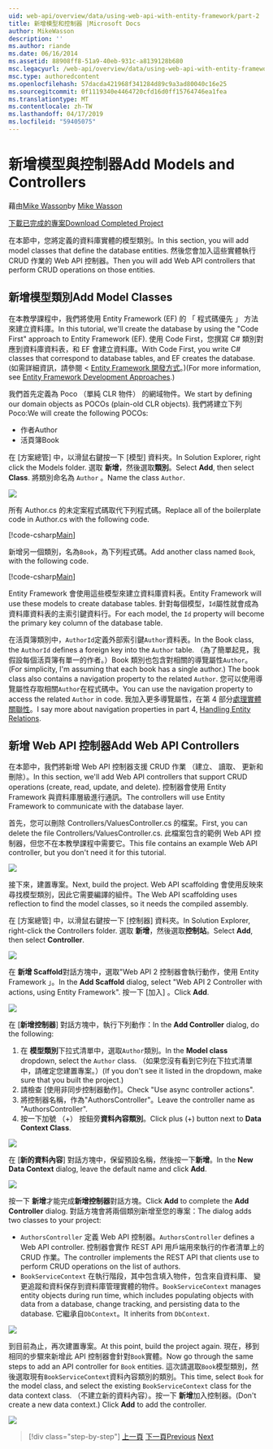 ```yaml
---
uid: web-api/overview/data/using-web-api-with-entity-framework/part-2
title: 新增模型和控制器 |Microsoft Docs
author: MikeWasson
description: ''
ms.author: riande
ms.date: 06/16/2014
ms.assetid: 88908ff8-51a9-40eb-931c-a8139128b680
msc.legacyurl: /web-api/overview/data/using-web-api-with-entity-framework/part-2
msc.type: authoredcontent
ms.openlocfilehash: 57dacda421968f341284d89c9a3ad80040c16e25
ms.sourcegitcommit: 0f1119340e4464720cfd16d0ff15764746ea1fea
ms.translationtype: MT
ms.contentlocale: zh-TW
ms.lasthandoff: 04/17/2019
ms.locfileid: "59405075"
---
```

# <a name="add-models-and-controllers"></a><span data-ttu-id="7428b-102">新增模型與控制器</span><span class="sxs-lookup"><span data-stu-id="7428b-102">Add Models and Controllers</span></span>

<span data-ttu-id="7428b-103">藉由[Mike Wasson](https://github.com/MikeWasson)</span><span class="sxs-lookup"><span data-stu-id="7428b-103">by [Mike Wasson](https://github.com/MikeWasson)</span></span>

[<span data-ttu-id="7428b-104">下載已完成的專案</span><span class="sxs-lookup"><span data-stu-id="7428b-104">Download Completed Project</span></span>](https://github.com/MikeWasson/BookService)

<span data-ttu-id="7428b-105">在本節中，您將定義的資料庫實體的模型類別。</span><span class="sxs-lookup"><span data-stu-id="7428b-105">In this section, you will add model classes that define the database entities.</span></span> <span data-ttu-id="7428b-106">然後您會加入這些實體執行 CRUD 作業的 Web API 控制器。</span><span class="sxs-lookup"><span data-stu-id="7428b-106">Then you will add Web API controllers that perform CRUD operations on those entities.</span></span>

## <a name="add-model-classes"></a><span data-ttu-id="7428b-107">新增模型類別</span><span class="sxs-lookup"><span data-stu-id="7428b-107">Add Model Classes</span></span>

<span data-ttu-id="7428b-108">在本教學課程中，我們將使用 Entity Framework (EF) 的 「 程式碼優先 」 方法來建立資料庫。</span><span class="sxs-lookup"><span data-stu-id="7428b-108">In this tutorial, we'll create the database by using the "Code First" approach to Entity Framework (EF).</span></span> <span data-ttu-id="7428b-109">使用 Code First，您撰寫 C# 類別對應到資料庫資料表，和 EF 會建立資料庫。</span><span class="sxs-lookup"><span data-stu-id="7428b-109">With Code First, you write C# classes that correspond to database tables, and EF creates the database.</span></span> <span data-ttu-id="7428b-110">(如需詳細資訊，請參閱 < [Entity Framework 開發方式](https://msdn.microsoft.com/library/ms178359%28v=vs.110%29.aspx#dbfmfcf)。)</span><span class="sxs-lookup"><span data-stu-id="7428b-110">(For more information, see [Entity Framework Development Approaches](https://msdn.microsoft.com/library/ms178359%28v=vs.110%29.aspx#dbfmfcf).)</span></span>

<span data-ttu-id="7428b-111">我們首先定義為 Poco （單純 CLR 物件） 的網域物件。</span><span class="sxs-lookup"><span data-stu-id="7428b-111">We start by defining our domain objects as POCOs (plain-old CLR objects).</span></span> <span data-ttu-id="7428b-112">我們將建立下列 Poco:</span><span class="sxs-lookup"><span data-stu-id="7428b-112">We will create the following POCOs:</span></span>

- <span data-ttu-id="7428b-113">作者</span><span class="sxs-lookup"><span data-stu-id="7428b-113">Author</span></span>
- <span data-ttu-id="7428b-114">活頁簿</span><span class="sxs-lookup"><span data-stu-id="7428b-114">Book</span></span>

<span data-ttu-id="7428b-115">在 [方案總管] 中，以滑鼠右鍵按一下 [模型] 資料夾。</span><span class="sxs-lookup"><span data-stu-id="7428b-115">In Solution Explorer, right click the Models folder.</span></span> <span data-ttu-id="7428b-116">選取 **新增**，然後選取**類別**。</span><span class="sxs-lookup"><span data-stu-id="7428b-116">Select **Add**, then select **Class**.</span></span> <span data-ttu-id="7428b-117">將類別命名為 `Author` 。</span><span class="sxs-lookup"><span data-stu-id="7428b-117">Name the class `Author`.</span></span>

![](part-2/_static/image1.png)

<span data-ttu-id="7428b-118">所有 Author.cs 的未定案程式碼取代下列程式碼。</span><span class="sxs-lookup"><span data-stu-id="7428b-118">Replace all of the boilerplate code in Author.cs with the following code.</span></span>

[!code-csharp[Main](part-2/samples/sample1.cs)]

<span data-ttu-id="7428b-119">新增另一個類別，名為`Book`，為下列程式碼。</span><span class="sxs-lookup"><span data-stu-id="7428b-119">Add another class named `Book`, with the following code.</span></span>

[!code-csharp[Main](part-2/samples/sample2.cs)]

<span data-ttu-id="7428b-120">Entity Framework 會使用這些模型來建立資料庫資料表。</span><span class="sxs-lookup"><span data-stu-id="7428b-120">Entity Framework will use these models to create database tables.</span></span> <span data-ttu-id="7428b-121">針對每個模型，`Id`屬性就會成為資料庫資料表的主索引鍵資料行。</span><span class="sxs-lookup"><span data-stu-id="7428b-121">For each model, the `Id` property will become the primary key column of the database table.</span></span>

<span data-ttu-id="7428b-122">在活頁簿類別中，`AuthorId`定義外部索引鍵`Author`資料表。</span><span class="sxs-lookup"><span data-stu-id="7428b-122">In the Book class, the `AuthorId` defines a foreign key into the `Author` table.</span></span> <span data-ttu-id="7428b-123">（為了簡單起見，我假設每個活頁簿有單一的作者。）Book 類別也包含對相關的導覽屬性`Author`。</span><span class="sxs-lookup"><span data-stu-id="7428b-123">(For simplicity, I'm assuming that each book has a single author.) The book class also contains a navigation property to the related `Author`.</span></span> <span data-ttu-id="7428b-124">您可以使用導覽屬性存取相關`Author`在程式碼中。</span><span class="sxs-lookup"><span data-stu-id="7428b-124">You can use the navigation property to access the related `Author` in code.</span></span> <span data-ttu-id="7428b-125">我加入更多導覽屬性，在第 4 部分[處理實體關聯性](part-4.md)。</span><span class="sxs-lookup"><span data-stu-id="7428b-125">I say more about navigation properties in part 4, [Handling Entity Relations](part-4.md).</span></span>

## <a name="add-web-api-controllers"></a><span data-ttu-id="7428b-126">新增 Web API 控制器</span><span class="sxs-lookup"><span data-stu-id="7428b-126">Add Web API Controllers</span></span>

<span data-ttu-id="7428b-127">在本節中，我們將新增 Web API 控制器支援 CRUD 作業 （建立、 讀取、 更新和刪除）。</span><span class="sxs-lookup"><span data-stu-id="7428b-127">In this section, we'll add Web API controllers that support CRUD operations (create, read, update, and delete).</span></span> <span data-ttu-id="7428b-128">控制器會使用 Entity Framework 與資料庫層級進行通訊。</span><span class="sxs-lookup"><span data-stu-id="7428b-128">The controllers will use Entity Framework to communicate with the database layer.</span></span>

<span data-ttu-id="7428b-129">首先，您可以刪除 Controllers/ValuesController.cs 的檔案。</span><span class="sxs-lookup"><span data-stu-id="7428b-129">First, you can delete the file Controllers/ValuesController.cs.</span></span> <span data-ttu-id="7428b-130">此檔案包含的範例 Web API 控制器，但您不在本教學課程中需要它。</span><span class="sxs-lookup"><span data-stu-id="7428b-130">This file contains an example Web API controller, but you don't need it for this tutorial.</span></span>

![](part-2/_static/image2.png)

<span data-ttu-id="7428b-131">接下來，建置專案。</span><span class="sxs-lookup"><span data-stu-id="7428b-131">Next, build the project.</span></span> <span data-ttu-id="7428b-132">Web API scaffolding 會使用反映來尋找模型類別，因此它需要編譯的組件。</span><span class="sxs-lookup"><span data-stu-id="7428b-132">The Web API scaffolding uses reflection to find the model classes, so it needs the compiled assembly.</span></span>

<span data-ttu-id="7428b-133">在 [方案總管] 中，以滑鼠右鍵按一下 [控制器] 資料夾。</span><span class="sxs-lookup"><span data-stu-id="7428b-133">In Solution Explorer, right-click the Controllers folder.</span></span> <span data-ttu-id="7428b-134">選取 **新增**，然後選取**控制站**。</span><span class="sxs-lookup"><span data-stu-id="7428b-134">Select **Add**, then select **Controller**.</span></span>

![](part-2/_static/image3.png)

<span data-ttu-id="7428b-135">在 **新增 Scaffold**對話方塊中，選取"Web API 2 控制器會執行動作，使用 Entity Framework 」。</span><span class="sxs-lookup"><span data-stu-id="7428b-135">In the **Add Scaffold** dialog, select "Web API 2 Controller with actions, using Entity Framework".</span></span> <span data-ttu-id="7428b-136">按一下 [加入] 。</span><span class="sxs-lookup"><span data-stu-id="7428b-136">Click **Add**.</span></span>

![](part-2/_static/image4.png)

<span data-ttu-id="7428b-137">在 [**新增控制器**] 對話方塊中，執行下列動作：</span><span class="sxs-lookup"><span data-stu-id="7428b-137">In the **Add Controller** dialog, do the following:</span></span>

1. <span data-ttu-id="7428b-138">在 **模型類別**下拉式清單中，選取`Author`類別。</span><span class="sxs-lookup"><span data-stu-id="7428b-138">In the **Model class** dropdown, select the `Author` class.</span></span> <span data-ttu-id="7428b-139">（如果您沒有看到它列在下拉式清單中，請確定您建置專案。）</span><span class="sxs-lookup"><span data-stu-id="7428b-139">(If you don't see it listed in the dropdown, make sure that you built the project.)</span></span>
2. <span data-ttu-id="7428b-140">請檢查 [使用非同步控制器動作]。</span><span class="sxs-lookup"><span data-stu-id="7428b-140">Check "Use async controller actions".</span></span>
3. <span data-ttu-id="7428b-141">將控制器名稱，作為&quot;AuthorsController&quot;。</span><span class="sxs-lookup"><span data-stu-id="7428b-141">Leave the controller name as &quot;AuthorsController&quot;.</span></span>
4. <span data-ttu-id="7428b-142">按一下加號 （+） 按鈕旁**資料內容類別**。</span><span class="sxs-lookup"><span data-stu-id="7428b-142">Click plus (+) button next to **Data Context Class**.</span></span>

![](part-2/_static/image5.png)

<span data-ttu-id="7428b-143">在 [**新的資料內容**] 對話方塊中，保留預設名稱，然後按一下**新增**。</span><span class="sxs-lookup"><span data-stu-id="7428b-143">In the **New Data Context** dialog, leave the default name and click **Add**.</span></span>

![](part-2/_static/image6.png)

<span data-ttu-id="7428b-144">按一下 **新增**才能完成**新增控制器**對話方塊。</span><span class="sxs-lookup"><span data-stu-id="7428b-144">Click **Add** to complete the **Add Controller** dialog.</span></span> <span data-ttu-id="7428b-145">對話方塊會將兩個類別新增至您的專案：</span><span class="sxs-lookup"><span data-stu-id="7428b-145">The dialog adds two classes to your project:</span></span>

- <span data-ttu-id="7428b-146">`AuthorsController` 定義 Web API 控制器。</span><span class="sxs-lookup"><span data-stu-id="7428b-146">`AuthorsController` defines a Web API controller.</span></span> <span data-ttu-id="7428b-147">控制器會實作 REST API 用戶端用來執行的作者清單上的 CRUD 作業。</span><span class="sxs-lookup"><span data-stu-id="7428b-147">The controller implements the REST API that clients use to perform CRUD operations on the list of authors.</span></span>
- <span data-ttu-id="7428b-148">`BookServiceContext` 在執行階段，其中包含填入物件，包含來自資料庫、 變更追蹤和資料保存到資料庫管理實體的物件。</span><span class="sxs-lookup"><span data-stu-id="7428b-148">`BookServiceContext` manages entity objects during run time, which includes populating objects with data from a database, change tracking, and persisting data to the database.</span></span> <span data-ttu-id="7428b-149">它繼承自`DbContext`。</span><span class="sxs-lookup"><span data-stu-id="7428b-149">It inherits from `DbContext`.</span></span>

![](part-2/_static/image7.png)

<span data-ttu-id="7428b-150">到目前為止，再次建置專案。</span><span class="sxs-lookup"><span data-stu-id="7428b-150">At this point, build the project again.</span></span> <span data-ttu-id="7428b-151">現在，移到相同的步驟來新增此 API 控制器會針對`Book`實體。</span><span class="sxs-lookup"><span data-stu-id="7428b-151">Now go through the same steps to add an API controller for `Book` entities.</span></span> <span data-ttu-id="7428b-152">這次請選取`Book`模型類別，然後選取現有`BookServiceContext`資料內容類別的類別。</span><span class="sxs-lookup"><span data-stu-id="7428b-152">This time, select `Book` for the model class, and select the existing `BookServiceContext` class for the data context class.</span></span> <span data-ttu-id="7428b-153">（不建立新的資料內容）。按一下 **新增**加入控制器。</span><span class="sxs-lookup"><span data-stu-id="7428b-153">(Don't create a new data context.) Click **Add** to add the controller.</span></span>

![](part-2/_static/image8.png)

> [!div class="step-by-step"]
> <span data-ttu-id="7428b-154">[上一頁](part-1.md)
> [下一頁](part-3.md)</span><span class="sxs-lookup"><span data-stu-id="7428b-154">[Previous](part-1.md)
[Next](part-3.md)</span></span>
